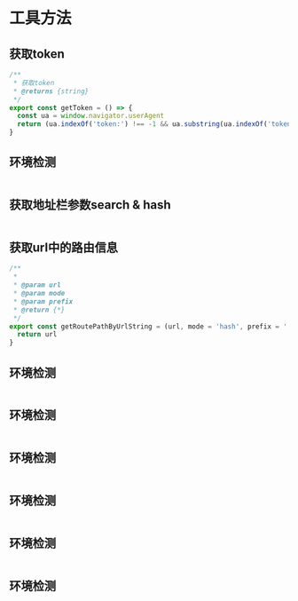 # 工具方法

## 获取token
```js
/**
 * 获取token
 * @returns {string}
 */
export const getToken = () => {
  const ua = window.navigator.userAgent
  return (ua.indexOf('token:') !== -1 && ua.substring(ua.indexOf('token:') + 6)) || localStorage.getItem('token')
}
```

## 环境检测
```js

```

## 获取地址栏参数search & hash
```js

```

## 获取url中的路由信息
```js
/**
 * 
 * @param url
 * @param mode
 * @param prefix
 * @return {*}
 */
export const getRoutePathByUrlString = (url, mode = 'hash', prefix = '') => {
  return url
}
```

## 环境检测
```js

```

## 环境检测
```js

```

## 环境检测
```js

```

## 环境检测
```js

```

## 环境检测
```js

```

## 环境检测
```js

```
